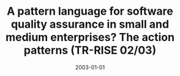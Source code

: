 ---
abstract: ''
authors:
- Armin Scherz
- Wolfgang Zuser
- Thomas Grechenig
date: '2003-01-01'
featured: false
links:
- name: Publik
  url: https://publik.tuwien.ac.at/showentry.php?ID=138175&lang=1
publication_types:
- '4'
publishDate: '2003-01-01'
title: A pattern language for software quality assurance in small and medium enterprises?
  The action patterns (TR-RISE 02/03)
url_pdf: ''
---